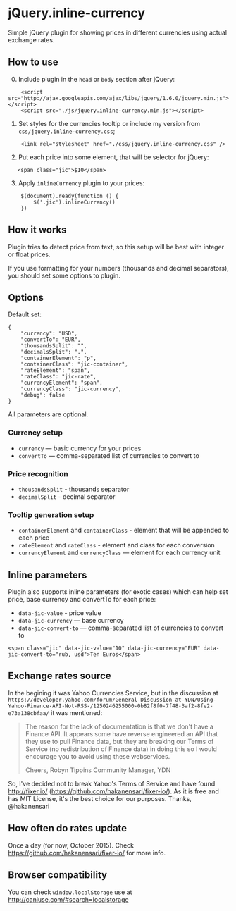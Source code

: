# jQuery.inline-currency
Simple jQuery plugin for showing prices in different currencies using actual exchange rates.

## How to use
0. Include plugin in the `head` or `body` section after jQuery:
```
    <script src="http://ajax.googleapis.com/ajax/libs/jquery/1.6.0/jquery.min.js"></script>
    <script src="./js/jquery.inline-currency.min.js"></script>
```
1. Set styles for the currencies tooltip or include my version from `css/jquery.inline-currency.css`;
```
    <link rel="stylesheet" href="./css/jquery.inline-currency.css" />
```
2. Put each price into some element, that will be selector for jQuery:
```
   <span class="jic">$10</span>
```
3. Apply `inlineCurrency` plugin to your prices:
```
    $(document).ready(function () {
        $('.jic').inlineCurrency()
    })
```

## How it works
Plugin tries to detect price from text, so this setup will be best with integer or float prices.

If you use formatting for your numbers (thousands and decimal separators), you should set some options to plugin.

## Options
Default set:
```
{
    "currency": "USD",
    "convertTo": "EUR",
    "thousandsSplit": "",
    "decimalsSplit": ".",
    "containerElement": "p",
    "containerClass": "jic-container",
    "rateElement": "span",
    "rateClass": "jic-rate",
    "currencyElement": "span",
    "currencyClass": "jic-currency",
    "debug": false
}
```

All parameters are optional.

### Currency setup
- `currency` — basic currency for your prices
- `convertTo` — comma-separated list of currencies to convert to

### Price recognition
- `thousandsSplit` - thousands separator
- `decimalSplit` - decimal separator

### Tooltip generation setup
- `containerElement` and `containerClass` - element that will be appended to each price
- `rateElement` and `rateClass` - element and class for each conversion
- `currencyElement` and `currencyClass` — element for each currency unit

## Inline parameters
Plugin also supports inline parameters (for exotic cases) which can help set price, base currency and convertTo for each price:
- `data-jic-value` - price value
- `data-jic-currency` — base currency
- `data-jic-convert-to` — comma-separated list of currencies to convert to

```
<span class="jic" data-jic-value="10" data-jic-currency="EUR" data-jic-convert-to="rub, usd">Ten Euros</span>
```

## Exchange rates source

In the begining it was Yahoo Currencies Service, but in the discussion at `https://developer.yahoo.com/forum/General-Discussion-at-YDN/Using-Yahoo-Finance-API-Not-RSS-/1250246255000-0b82f8f0-7f48-3af2-8fe2-e73a138cbfaa/` it was mentioned:

> The reason for the lack of documentation is that we don't have a Finance API. It appears some have reverse engineered an API that they use to pull Finance data, but they are breaking our Terms of Service (no redistribution of Finance data) in doing this so I would encourage you to avoid using these webservices.
>
>Cheers,
>Robyn Tippins
>Community Manager, YDN

So, I've decided not to break Yahoo's Terms of Service and have found http://fixer.io/ (https://github.com/hakanensari/fixer-io/). As it is free and has MIT License, it's the best choice for our purposes. Thanks, @hakanensari

## How often do rates update

Once a day (for now, October 2015). Check https://github.com/hakanensari/fixer-io/ for more info.

## Browser compatibility
You can check `window.localStorage` use at http://caniuse.com/#search=localstorage
